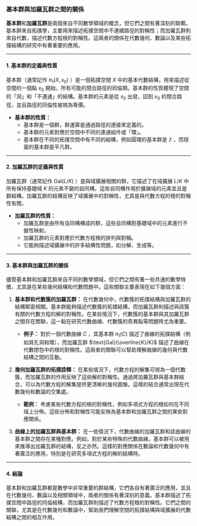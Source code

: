 ### **基本群與加羅瓦群之間的關係**

**基本群**和**加羅瓦群**是兩個來自不同數學領域的概念，但它們之間有著深刻的聯繫。基本群來自拓撲學，主要用來描述拓撲空間中不連續路徑的對稱性；而加羅瓦群則來自代數，描述代數方程根的對稱性。這兩者的關係在代數幾何、數論以及某些拓撲結構的研究中有著重要的應用。

---

#### **1. 基本群的定義與性質**

基本群（通常記作  $`\pi_1(X, x_0)`$ ）是一個拓撲空間  $`X`$  中的基本代數結構，用來描述從空間的一個點  $`x_0`$  開始，所有可能的閉合路徑的同倫類。基本群的性質體現了空間的「洞」和「不連通」的結構。基本群的元素是從  $`x_0`$  出發，回到  $`x_0`$  的閉合路徑，並且路徑的同倫性被視為等價。

- **基本群的性質：**
  - 基本群是一個群，群運算是通過路徑的連接來定義的。
  - 基本群的元素對應於空間中不同的連通組件或「環」。
  - 基本群在不同的拓撲空間中有不同的結構，例如圓環的基本群是  $`\mathbb{Z}`$ ，而球面的基本群是平凡群。

---

#### **2. 加羅瓦群的定義與性質**

加羅瓦群（通常記作  $`\text{Gal}(L/K)`$ ）是與域擴展相關的群，它描述了在域擴展  $`L/K`$  中所有保持基礎域  $`K`$  的元素不變的自同構。這些自同構作用於擴展域的元素並且是群結構。加羅瓦群的結構反映了域擴展中的對稱性，尤其是與代數方程的根的對稱性有關。

- **加羅瓦群的性質：**
  - 加羅瓦群是由所有自同構構成的群，這些自同構對基礎域中的元素進行不變性映射。
  - 加羅瓦群的元素對應於代數方程根的排列與對稱。
  - 它能夠描述域擴展中的許多結構性問題，如分解、生成等。

---

#### **3. 基本群與加羅瓦群的關係**

儘管基本群和加羅瓦群來自不同的數學領域，但它們之間有著一些共通的數學特徵，尤其是在某些幾何結構和代數問題中。這些關聯主要表現在如下幾個方面：

1. **基本群和代數簇的加羅瓦群：**
   在代數幾何中，代數簇的拓撲結構與加羅瓦群的結構緊密相關。基本群能夠描述代數簇的拓撲結構，而加羅瓦群則描述與該簇有關的代數方程的解的對稱性。在某些情況下，代數簇的基本群與其加羅瓦群之間存在關聯，這一點在研究代數曲線、代數簇的奇異點等問題時尤為重要。

   - **例子：** 對於一個代數曲線  $`C`$ ，其基本群  $`\pi_1(C)`$  描述了曲線的拓撲結構（例如其孔洞和環），而加羅瓦群  $`\text{Gal}(\overline{K}/K)`$  描述了曲線在代數閉包中的根的對稱性。這兩者的關聯可以幫助理解曲線的幾何與代數結構之間的互動。

2. **幾何加羅瓦群的拓撲詮釋：**
   在某些情況下，代數方程的解集可視為一個代數簇，而加羅瓦群的作用反映了這些解的對稱性。通過將加羅瓦群與基本群結合，可以為代數方程的解集提供更清晰的幾何圖像。這樣的結合通常出現在代數幾何和數論的交集處。

   - **範例：** 考慮某些代數方程的根的對稱性，例如多項式方程的根如何在不同域上分佈。這些分佈和對稱性可能反映為基本群和加羅瓦群之間的某些對應關係。

3. **曲線上的加羅瓦群與基本群：**
   在一些情況下，代數曲線的加羅瓦群和該曲線的基本群之間存在某種對應。例如，對於某些特殊的代數曲線，基本群可以被用來推導出加羅瓦群的結構，反之亦然。這樣的對應關係在數論和代數幾何中有著廣泛的應用，特別是在研究多項式方程的解的結構時。

---

#### **4. 結論**

基本群和加羅瓦群都是數學中非常重要的群結構，它們各自有著廣泛的應用，並且在代數幾何、數論以及相關領域中，兩者的關係有著深刻的意義。基本群描述了拓撲空間中路徑的同倫結構，而加羅瓦群則描述了代數方程根的對稱性。它們之間的關聯，尤其是在代數幾何和數論中，幫助我們理解空間的拓撲結構與域擴展的代數結構之間的相互作用。